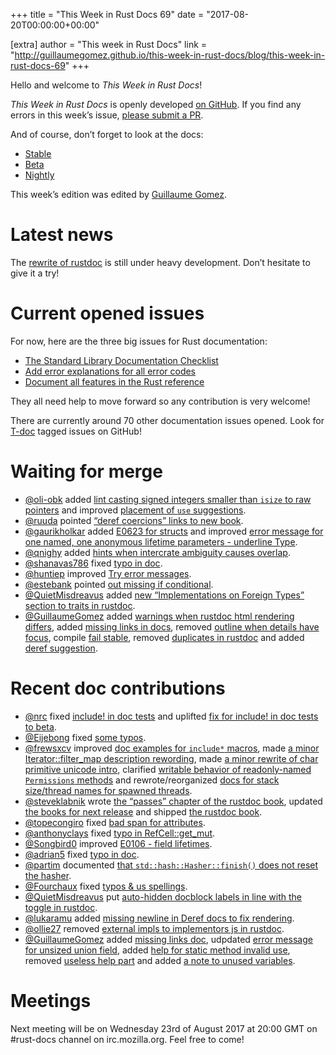 +++
title = "This Week in Rust Docs 69"
date = "2017-08-20T00:00:00+00:00"

[extra]
author = "This week in Rust Docs"
link = "http://guillaumegomez.github.io/this-week-in-rust-docs/blog/this-week-in-rust-docs-69"
+++
<p>Hello and welcome to <em>This Week in Rust Docs</em>!</p>

<p><em>This Week in Rust Docs</em> is openly developed <a href="https://github.com/GuillaumeGomez/this-week-in-rust-docs">on GitHub</a>.
If you find any errors in this week’s issue, <a href="https://github.com/GuillaumeGomez/this-week-in-rust-docs/pulls">please submit a PR</a>.</p>

<p>And of course, don’t forget to look at the docs:</p>

<ul>
  <li><a href="https://doc.rust-lang.org/">Stable</a></li>
  <li><a href="https://doc.rust-lang.org/beta/">Beta</a></li>
  <li><a href="https://doc.rust-lang.org/nightly/">Nightly</a></li>
</ul>

<p>This week’s edition was edited by <a href="https://github.com/GuillaumeGomez">Guillaume Gomez</a>.</p>

<h1 id="latest-news">Latest news</h1>

<p>The <a href="https://github.com/steveklabnik/rustdoc">rewrite of rustdoc</a> is still under heavy development. Don’t hesitate to give it a try!</p>

<h1 id="current-opened-issues">Current opened issues</h1>

<p>For now, here are the three big issues for Rust documentation:</p>

<ul>
  <li><a href="https://github.com/rust-lang/rust/issues/29329">The Standard Library Documentation Checklist</a></li>
  <li><a href="https://github.com/rust-lang/rust/issues/32777">Add error explanations for all error codes</a></li>
  <li><a href="https://github.com/rust-lang-nursery/reference/issues/9">Document all features in the Rust reference</a></li>
</ul>

<p>They all need help to move forward so any contribution is very welcome!</p>

<p>There are currently around 70 other documentation issues opened. Look for <a href="https://github.com/rust-lang/rust/labels/T-doc">T-doc</a> tagged issues on GitHub!</p>

<h1 id="waiting-for-merge">Waiting for merge</h1>

<ul>
  <li><a href="https://github.com/oli-obk">@oli-obk</a> added <a href="https://github.com/rust-lang/rust/pull/43641">lint casting signed integers smaller than <code class="highlighter-rouge">isize</code> to raw pointers</a> and improved <a href="https://github.com/rust-lang/rust/pull/43929">placement of <code class="highlighter-rouge">use</code> suggestions</a>.</li>
  <li><a href="https://github.com/ruuda">@ruuda</a> pointed <a href="https://github.com/rust-lang/rust/pull/43631">“deref coercions” links to new book</a>.</li>
  <li><a href="https://github.com/gaurikholkar">@gaurikholkar</a> added <a href="https://github.com/rust-lang/rust/pull/43700">E0623 for structs</a> and improved <a href="https://github.com/rust-lang/rust/pull/43851">error message for one named, one anonymous lifetime parameters - underline Type</a>.</li>
  <li><a href="https://github.com/qnighy">@qnighy</a> added <a href="https://github.com/rust-lang/rust/pull/43426">hints when intercrate ambiguity causes overlap</a>.</li>
  <li><a href="https://github.com/shanavas786">@shanavas786</a> fixed <a href="https://github.com/rust-lang/rust/pull/43996">typo in doc</a>.</li>
  <li><a href="https://github.com/huntiep">@huntiep</a> improved <a href="https://github.com/rust-lang/rust/pull/43984">Try error messages</a>.</li>
  <li><a href="https://github.com/estebank">@estebank</a> pointed <a href="https://github.com/rust-lang/rust/pull/43854">out missing if conditional</a>.</li>
  <li><a href="https://github.com/QuietMisdreavus">@QuietMisdreavus</a> added <a href="https://github.com/rust-lang/rust/pull/43849">new “Implementations on Foreign Types” section to traits in rustdoc</a>.</li>
  <li><a href="https://github.com/GuillaumeGomez">@GuillaumeGomez</a> added <a href="https://github.com/rust-lang/rust/pull/41991">warnings when rustdoc html rendering differs</a>, added <a href="https://github.com/rust-lang/rust/pull/43978">missing links in docs</a>, removed <a href="https://github.com/rust-lang/rust/pull/43977">outline when details have focus</a>, compile <a href="https://github.com/rust-lang/rust/pull/43949">fail stable</a>, removed <a href="https://github.com/rust-lang/rust/pull/43966">duplicates in rustdoc</a> and added <a href="https://github.com/rust-lang/rust/pull/43870">deref suggestion</a>.</li>
</ul>

<h1 id="recent-doc-contributions">Recent doc contributions</h1>

<ul>
  <li><a href="https://github.com/nrc">@nrc</a> fixed <a href="https://github.com/rust-lang/rust/pull/43782">include! in doc tests</a> and uplifted <a href="https://github.com/rust-lang/rust/pull/43922">fix for include! in doc tests to beta</a>.</li>
  <li><a href="https://github.com/Eijebong">@Eijebong</a> fixed <a href="https://github.com/rust-lang/rust/pull/43814">some typos</a>.</li>
  <li><a href="https://github.com/frewsxcv">@frewsxcv</a> improved <a href="https://github.com/rust-lang/rust/pull/43819">doc examples for <code class="highlighter-rouge">include*</code> macros</a>, made <a href="https://github.com/rust-lang/rust/pull/43965">a minor Iterator::filter_map description rewording</a>, made <a href="https://github.com/rust-lang/rust/pull/43919">a minor rewrite of char primitive unicode intro</a>, clarified <a href="https://github.com/rust-lang/rust/pull/43883">writable behavior of readonly-named <code class="highlighter-rouge">Permissions</code> methods</a> and rewrote/reorganized <a href="https://github.com/rust-lang/rust/pull/43848">docs for stack size/thread names for spawned threads</a>.</li>
  <li><a href="https://github.com/steveklabnik">@steveklabnik</a> wrote <a href="https://github.com/rust-lang/rust/pull/43790">the “passes” chapter of the rustdoc book</a>, updated <a href="https://github.com/rust-lang/rust/pull/43914">the books for next release</a> and shipped <a href="https://github.com/rust-lang/rust/pull/43863">the rustdoc book</a>.</li>
  <li><a href="https://github.com/topecongiro">@topecongiro</a> fixed <a href="https://github.com/rust-lang/rust/pull/43933">bad span for attributes</a>.</li>
  <li><a href="https://github.com/anthonyclays">@anthonyclays</a> fixed <a href="https://github.com/rust-lang/rust/pull/43928">typo in RefCell::get_mut</a>.</li>
  <li><a href="https://github.com/Songbird0">@Songbird0</a> improved <a href="https://github.com/rust-lang/rust/pull/43912">E0106 - field lifetimes</a>.</li>
  <li><a href="https://github.com/adrian5">@adrian5</a> fixed <a href="https://github.com/rust-lang/rust/pull/43915">typo in doc</a>.</li>
  <li><a href="https://github.com/partim">@partim</a> documented <a href="https://github.com/rust-lang/rust/pull/43905">that <code class="highlighter-rouge">std::hash::Hasher::finish()</code> does not reset the hasher</a>.</li>
  <li><a href="https://github.com/Fourchaux">@Fourchaux</a> fixed <a href="https://github.com/rust-lang/rust/pull/43891">typos &amp; us spellings</a>.</li>
  <li><a href="https://github.com/QuietMisdreavus">@QuietMisdreavus</a> put <a href="https://github.com/rust-lang/rust/pull/43862">auto-hidden docblock labels in line with the toggle in rustdoc</a>.</li>
  <li><a href="https://github.com/lukaramu">@lukaramu</a> added <a href="https://github.com/rust-lang/rust/pull/43868">missing newline in Deref docs to fix rendering</a>.</li>
  <li><a href="https://github.com/ollie27">@ollie27</a> removed <a href="https://github.com/rust-lang/rust/pull/43736">external impls to implementors js in rustdoc</a>.</li>
  <li><a href="https://github.com/GuillaumeGomez">@GuillaumeGomez</a> added <a href="https://github.com/rust-lang/rust/pull/43803">missing links doc</a>, udpdated <a href="https://github.com/rust-lang/rust/pull/43901">error message for unsized union field</a>, added <a href="https://github.com/rust-lang/rust/pull/43864">help for static method invalid use</a>, removed <a href="https://github.com/rust-lang/rust/pull/43867">useless help part</a> and added <a href="https://github.com/rust-lang/rust/pull/43850">a note to unused variables</a>.</li>
</ul>

<h1 id="meetings">Meetings</h1>

<p>Next meeting will be on Wednesday 23rd of August 2017 at 20:00 GMT on #rust-docs channel on irc.mozilla.org. Feel free to come!</p>